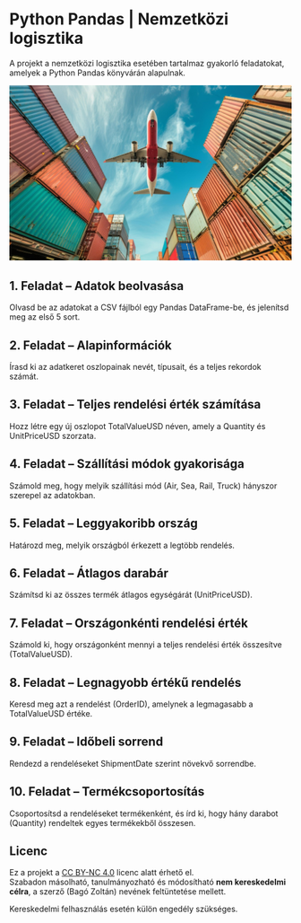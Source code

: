 # Python Pandas | Nemzetközi logisztika

A projekt a nemzetközi logisztika esetében tartalmaz gyakorló feladatokat, amelyek a Python Pandas könyvárán alapulnak. 

![](airplane.jpg)


##  1. Feladat – Adatok beolvasása
Olvasd be az adatokat a CSV fájlból egy Pandas DataFrame-be, és jelenítsd meg az első 5 sort.

## 2. Feladat – Alapinformációk
Írasd ki az adatkeret oszlopainak nevét, típusait, és a teljes rekordok számát.

## 3. Feladat – Teljes rendelési érték számítása
Hozz létre egy új oszlopot TotalValueUSD néven, amely a Quantity és UnitPriceUSD szorzata.

## 4. Feladat – Szállítási módok gyakorisága
Számold meg, hogy melyik szállítási mód (Air, Sea, Rail, Truck) hányszor szerepel az adatokban.

## 5. Feladat – Leggyakoribb ország
Határozd meg, melyik országból érkezett a legtöbb rendelés.

## 6. Feladat – Átlagos darabár
Számítsd ki az összes termék átlagos egységárát (UnitPriceUSD).

## 7. Feladat – Országonkénti rendelési érték
Számold ki, hogy országonként mennyi a teljes rendelési érték összesítve (TotalValueUSD).

## 8. Feladat – Legnagyobb értékű rendelés
Keresd meg azt a rendelést (OrderID), amelynek a legmagasabb a TotalValueUSD értéke.

## 9. Feladat – Időbeli sorrend
Rendezd a rendeléseket ShipmentDate szerint növekvő sorrendbe.

## 10. Feladat – Termékcsoportosítás
Csoportosítsd a rendeléseket termékenként, és írd ki, hogy hány darabot (Quantity) rendeltek egyes termékekből összesen.

## Licenc

Ez a projekt a [CC BY-NC 4.0](https://creativecommons.org/licenses/by-nc/4.0/) licenc alatt érhető el.  
Szabadon másolható, tanulmányozható és módosítható **nem kereskedelmi célra**, a szerző (Bagó Zoltán) nevének feltüntetése mellett.

Kereskedelmi felhasználás esetén külön engedély szükséges.


